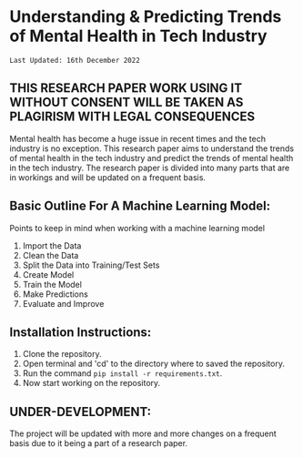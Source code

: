 # Understanding & Predicting Trends of Mental Health in Tech Industry
`Last Updated: 16th December 2022`

## **THIS RESEARCH PAPER WORK USING IT WITHOUT CONSENT WILL BE TAKEN AS PLAGIRISM WITH LEGAL CONSEQUENCES**

Mental health has become a huge issue in recent times and the tech industry is no exception. This research paper aims to understand the trends of mental health in the tech industry and predict the trends of mental health in the tech industry. The research paper is divided into many parts that are in workings and will be updated on a frequent basis.

## Basic Outline For A Machine Learning Model:

Points to keep in mind when working with a machine learning model

1. Import the Data
2. Clean the Data
3. Split the Data into Training/Test Sets
4. Create Model
5. Train the Model
6. Make Predictions
7. Evaluate and Improve

## Installation Instructions:

1. Clone the repository.
2. Open terminal and 'cd' to the directory where to saved the repository.
3. Run the command `pip install -r requirements.txt`.
4. Now start working on the repository.

## UNDER-DEVELOPMENT:

The project will be updated with more and more changes on a frequent basis due to it being a part of a research paper. 
